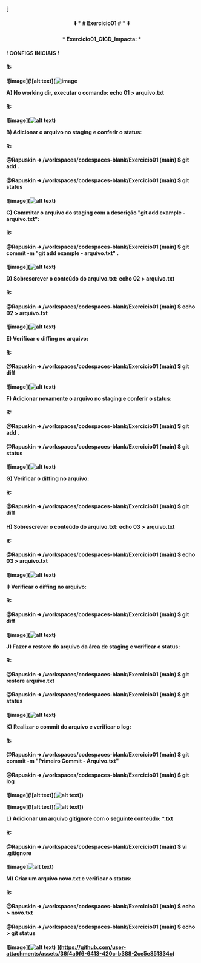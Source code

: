 [<h4 align="center">
⬇️ * # Exercicio01 # * ⬇️
</h4>
<h4 align="center">
  * Exercicio01_CICD_Impacta: *
</h4>

<h4>
  ! CONFIGS INICIAIS !
<h4> 
   R: 
<h4>
</h4>
</h4>
</h4>
<h4>


 
![image](![alt text](![image](https://github.com/user-attachments/assets/36f4a9f6-6413-420c-b388-2ce5e851334c)


A) No working dir, executar o comando:
   echo 01 > arquivo.txt
<h4> 
   R: 
<h4>   
</h4>
</h4>
</h4>
<h4>


![image](![alt text](image-1.png))


B) Adicionar o arquivo no staging e conferir o status:
<h4> 
 R: 
<h4>
@Rapuskin ➜ /workspaces/codespaces-blank/Exercicio01 (main) $ git add .
</h4>
<h4>
@Rapuskin ➜ /workspaces/codespaces-blank/Exercicio01 (main) $ git status
</h4> 
<h4>
</h4>
</h4>
</h4>
<h4>



![image](![alt text](![image](https://github.com/user-attachments/assets/c39a5aa0-3c20-481b-a65f-0e91b35dfb0a)
))


C) Commitar o arquivo do staging com a descrição "git add example - arquivo.txt":
<h4> 
R:
<h4>
@Rapuskin ➜ /workspaces/codespaces-blank/Exercicio01 (main) $ git commit -m "git add example - arquivo.txt" .
</h4>
<h4>
</h4>
</h4>
</h4>
<h4>


![image](![alt text](![image](https://github.com/user-attachments/assets/cdecb479-63e7-4581-9878-dc15ca774f37)
))


D) Sobrescrever o conteúdo do arquivo.txt:
   echo 02 > arquivo.txt
<h4> 
R:
<h4>
@Rapuskin ➜ /workspaces/codespaces-blank/Exercicio01 (main) $ echo 02 > arquivo.txt
</h4>
<h4>
</h4>
</h4>
</h4>
<h4>

![image](![alt text](![image](https://github.com/user-attachments/assets/e5c8c25f-4d47-428b-a9d6-fce4f1771024)
))


E) Verificar o diffing no arquivo:
<h4> 
R: 
<h4>
@Rapuskin ➜ /workspaces/codespaces-blank/Exercicio01 (main) $ git diff
</h4>
<h4>
</h4>
</h4>
</h4>
<h4>



![image](![alt text](![image](https://github.com/user-attachments/assets/e83b2e16-b105-4e58-ade5-82ef231bd566)
))



F) Adicionar novamente o arquivo no staging e conferir o status:
<h4>
R: 
<h4>
@Rapuskin ➜ /workspaces/codespaces-blank/Exercicio01 (main) $ git add .
</h4>
<h4>
@Rapuskin ➜ /workspaces/codespaces-blank/Exercicio01 (main) $ git status
</h4>
<h4>
</h4>
</h4>
</h4>
<h4>

![image](![alt text](![image](https://github.com/user-attachments/assets/1368cb43-150f-451b-ab74-084228351dc7)
))


G) Verificar o diffing no arquivo:
<h4> 
R: 
<h4>
@Rapuskin ➜ /workspaces/codespaces-blank/Exercicio01 (main) $ git diff
</h4>
<h4>
</h4>
</h4>
</h4>
<h4>




H) Sobrescrever o conteúdo do arquivo.txt:
 echo 03 > arquivo.txt
<h4>
R: 
<h4>
@Rapuskin ➜ /workspaces/codespaces-blank/Exercicio01 (main) $ echo 03 > arquivo.txt
</h4>
<h4>
</h4>
</h4>
</h4>
<h4>


![image](![alt text](![image](https://github.com/user-attachments/assets/d6f3ef38-343a-4523-a55c-700906600afb)
))


I) Verificar o diffing no arquivo:
<h4>
R: 
<h4>
@Rapuskin ➜ /workspaces/codespaces-blank/Exercicio01 (main) $ git diff
</h4>
<h4>
</h4>
</h4>
</h4>
<h4>



![image](![alt text](![image](https://github.com/user-attachments/assets/3b55b560-9778-42e2-8370-19fd60cc7f2e)
))


J) Fazer o restore do arquivo da área de staging e verificar o status:
<h4>
R: 
<h4>
@Rapuskin ➜ /workspaces/codespaces-blank/Exercicio01 (main) $ git restore arquivo.txt 
</h4>
<h4>
@Rapuskin ➜ /workspaces/codespaces-blank/Exercicio01 (main) $ git status
</h4>
<h4>
</h4>
</h4>
</h4>
<h4>


![image](![alt text](![image](https://github.com/user-attachments/assets/c238395c-c134-4983-8aef-5682b0c61e30)
))


K) Realizar o commit do arquivo e verificar o log:
<h4>
R: 
<h4>
@Rapuskin ➜ /workspaces/codespaces-blank/Exercicio01 (main) $ git commit -m "Primeiro Commit - Arquivo.txt"
</h4>
<h4>
@Rapuskin ➜ /workspaces/codespaces-blank/Exercicio01 (main) $ git log
<h4>
</h4>
</h4>
</h4>
<h4>

![image](![alt text](![alt text](![image](https://github.com/user-attachments/assets/8e0630b3-0af6-43c0-bd89-9026b7696d52)
)))

![image](![alt text](![alt text](![image](https://github.com/user-attachments/assets/a135c039-3cdc-4aed-86e7-b65b02364ad7)
)))


L) Adicionar um arquivo gitignore com o seguinte conteúdo:
 *.txt
<h4> 
R: 
<h4>
@Rapuskin ➜ /workspaces/codespaces-blank/Exercicio01 (main) $ vi .gitignore
</h4>
<h4>
</h4>
</h4>
</h4>
<h4>

![image]![alt text](![image](https://github.com/user-attachments/assets/94e66768-6471-4ec6-9b85-6042f9487391)
))


M) Criar um arquivo novo.txt e verificar o status:
<h4> 
R:
<h4>
@Rapuskin ➜ /workspaces/codespaces-blank/Exercicio01 (main) $ echo > novo.txt
</h4>
<h4>
@Rapuskin ➜ /workspaces/codespaces-blank/Exercicio01 (main) $ echo > git status
</h4>
<h4>
</h4>
</h4>
</h4>
<h4>

![image](![alt text](![image](https://github.com/user-attachments/assets/c924f116-d2d0-48ca-90de-edd834340557)
))
](https://github.com/user-attachments/assets/36f4a9f6-6413-420c-b388-2ce5e851334c)
